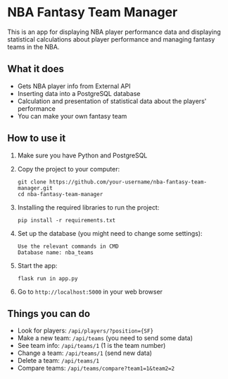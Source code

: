 # NBA Fantasy Team Manager

This is an app for displaying NBA player performance data 
and displaying statistical calculations about player performance 
and managing fantasy teams in the NBA.

## What it does

- Gets NBA player info from External API
- Inserting data into a PostgreSQL database
- Calculation and presentation of statistical data about the players' performance
- You can make your own fantasy team

## How to use it

1. Make sure you have Python and PostgreSQL

2. Copy the project to your computer:
   ```
   git clone https://github.com/your-username/nba-fantasy-team-manager.git
   cd nba-fantasy-team-manager
   ```

3. Installing the required libraries to run the project:
   ```
   pip install -r requirements.txt
   ```

4. Set up the database (you might need to change some settings):
   ```
   Use the relevant commands in CMD
   Database name: nba_teams
   ```

5. Start the app:
   ```
   flask run in app.py
   ```

6. Go to `http://localhost:5000` in your web browser

## Things you can do

- Look for players: `/api/players/?position={SF}`
- Make a new team: `/api/teams` (you need to send some data)
- See team info: `/api/teams/1` (1 is the team number)
- Change a team: `/api/teams/1` (send new data)
- Delete a team: `/api/teams/1`
- Compare teams: `/api/teams/compare?team1=1&team2=2`

